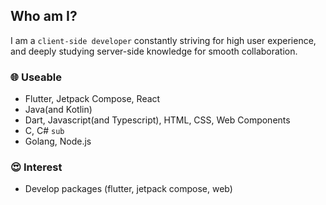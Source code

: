 ## Who am I?
I am a `client-side developer` constantly striving for high user experience, and deeply studying server-side knowledge for smooth collaboration.

### 🌐 Useable
- Flutter, Jetpack Compose, React
- Java(and Kotlin)
- Dart, Javascript(and Typescript), HTML, CSS, Web Components
- C, C# `sub`
- Golang, Node.js

### 😍 Interest
- Develop packages (flutter, jetpack compose, web)
